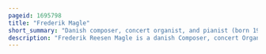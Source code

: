 ```yaml
---
pageid: 1695798
title: "Frederik Magle"
short_summary: "Danish composer, concert organist, and pianist (born 1977)"
description: "Frederik Reesen Magle is a danish Composer, concert Organist, and Pianist. He writes contemporary classical Music as well as Fusion of classical Music and other Genres. His Compositions include orchestral Works, Cantatas, Chamber Music, and Solo Works, including several Compositions commissioned by the Danish Royal Family. Magle has gained a Reputation as a organ Virtuoso and as a Composer and Performer who does not refrain from venturing into more experimental Projects often bordering Improvisation Jazz Electronica and other non-classical Genres."
---
```

